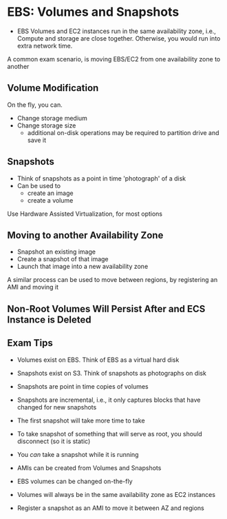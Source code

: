 # EBS: Volumes and Snapshots

- EBS Volumes and EC2 instances run in the same availability zone, i.e., Compute and storage are close together.  Otherwise, you would run into extra network time.

A common exam scenario, is moving EBS/EC2 from one availability zone to another

## Volume Modification

On the fly, you can.

- Change storage medium
- Change storage size 
    - additional on-disk operations may be required to partition drive and save it

## Snapshots

- Think of snapshots as a point in time 'photograph' of a disk
- Can be used to
    - create an image   
    - create a volume

Use Hardware Assisted Virtualization, for most options

## Moving to another Availability Zone

- Snapshot an existing image
- Create a snapshot of that image
- Launch that image into a new availability zone

A similar process can be used to move between regions, by registering an AMI and moving it

## Non-Root Volumes Will Persist After and ECS Instance is Deleted

## Exam Tips

- Volumes exist on EBS.  Think of EBS as a virtual hard disk
- Snapshots exist on S3.  Think of snapshots as photographs on disk
- Snapshots are point in time copies of volumes
- Snapshots are incremental, i.e., it only captures blocks that have changed for new snapshots
- The first snapshot will take more time to take

- To take snapshot of something that will serve as root, you should disconnect (so it is static)
- You *can* take a snapshot while it is running
- AMIs can be created from Volumes and Snapshots
- EBS volumes can be changed on-the-fly
- Volumes will always be in the same availability zone as EC2 instances

- Register a snapshot as an AMI to move it between AZ and regions